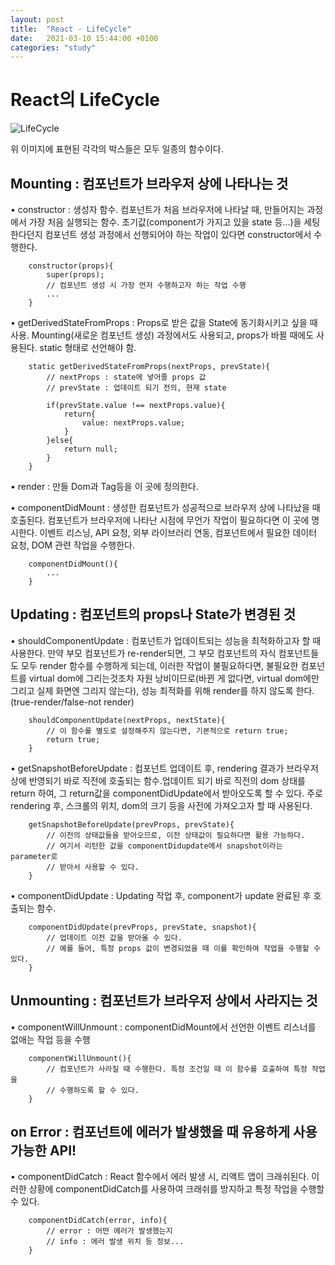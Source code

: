 ```yaml
---
layout: post
title:  "React - LifeCycle"
date:   2021-03-10 15:44:00 +0100
categories: "study"
---
```


# React의 LifeCycle



![LifeCycle](../../../../assets/images/lifeCycle.png)

위 이미지에 표현된 각각의 박스들은 모두 일종의 함수이다.


## Mounting : 컴포넌트가 브라우저 상에 나타나는 것

• constructor : 생성자 함수. 컴포넌트가 처음 브라우저에 나타날 때, 만들어지는 과정에서 
                가장 처음 실행되는 함수. 
                초기값(component가 가지고 있을 state 등...)을 세팅한다던지 컴포넌트 
                생성 과정에서 선행되어야 하는 작업이 있다면 constructor에서 수행한다.
```
    constructor(props){
        super(props);
        // 컴포넌트 생성 시 가장 먼저 수행하고자 하는 작업 수행
        ...
    }

```

• getDerivedStateFromProps : Props로 받은 값을 State에 동기화시키고 싶을 때 사용. 
                             Mounting(새로운 컴포넌트 생성) 과정에서도 사용되고, 
                             props가 바뀔 때에도 사용된다. static 형태로 선언해야 함.
```
    static getDerivedStateFromProps(nextProps, prevState){
        // nextProps : state에 넣어줄 props 값
        // prevState : 업데이트 되기 전의, 현재 state

        if(prevState.value !== nextProps.value){
            return{
                value: nextProps.value;
            }
        }else{
            return null;
        }
    }

```

• render : 만들 Dom과 Tag등을 이 곳에 정의한다.

• componentDidMount : 생성한 컴포넌트가 성공적으로 브라우저 상에 나타났을 때 호출된다.
                      컴포넌트가 브라우저에 나타난 시점에 무언가 작업이 필요하다면 이 곳에 
                      명시한다. 이벤트 리스닝, API 요청, 외부 라이브러리 연동,
                      컴포넌트에서 필요한 데이터 요청, DOM 관련 작업을 수행한다.
```
    componentDidMount(){
        ...
    }

```

## Updating : 컴포넌트의 props나 State가 변경된 것
• shouldComponentUpdate : 컴포넌트가 업데이트되는 성능을 최적화하고자 할 때 사용한다.
                          만약 부모 컴포넌트가 re-render되면, 그 부모 컴포넌트의 자식 
                          컴포넌트들도 모두 render 함수를 수행하게 되는데, 이러한 작업이 
                          불필요하다면, 불필요한 컴포넌트를 virtual dom에 그리는것조차 
                          자원 낭비이므로(바뀐 게 없다면, virtual dom에만 그리고 실제 
                          화면엔 그리지 않는다),
                          성능 최적화를 위해 render를 하지 않도록 한다. 
                          (true-render/false-not render)
```
    shouldComponentUpdate(nextProps, nextState){
        // 이 함수를 별도로 설정해주지 않는다면, 기본적으로 return true;
        return true;
    }

```

• getSnapshotBeforeUpdate : 컴포넌트 업데이트 후, rendering 결과가 브라우저상에 반영되기 
                            바로 직전에 호출되는 함수.업데이트 되기 바로 직전의 dom 상태를 
                            return 하여, 그 return값을 componentDidUpdate에서 
                            받아오도록 할 수 있다.
                            주로 rendering 후, 스크롤의 위치, dom의 크기 등을 사전에 
                            가져오고자 할 때 사용된다.
```
    getSnapshotBeforeUpdate(prevProps, prevState){
        // 이전의 상태값들을 받아오므로, 이전 상태값이 필요하다면 활용 가능하다.
        // 여기서 리턴한 값을 componentDidupdate에서 snapshot이라는 parameter로 
        // 받아서 사용할 수 있다.
    }

```


• componentDidUpdate : Updating 작업 후, component가 update 완료된 후 호출되는 함수.
```
    componentDidUpdate(prevProps, prevState, snapshot){
        // 업데이트 이전 값을 받아올 수 있다.
        // 예를 들어, 특정 props 값이 변경되었을 때 이를 확인하여 작업을 수행할 수 있다.
    }

```

## Unmounting : 컴포넌트가 브라우저 상에서 사라지는 것
• componentWillUnmount : componentDidMount에서 선언한 이벤트 리스너를 없애는 작업 등을 수행
```
    componentWillUnmount(){
        // 컴포넌트가 사라질 때 수행한다. 특정 조건일 때 이 함수를 호출하여 특정 작업을 
        // 수행하도록 할 수 있다.
    }

```

## on Error : 컴포넌트에 에러가 발생했을 때 유용하게 사용 가능한 API!
• componentDidCatch : React 함수에서 에러 발생 시, 리액트 앱이 크래쉬된다. 이러한 상황에 
                      componentDidCatch를 사용하여 크래쉬를 방지하고 특정 작업을 
                      수행할 수 있다.
```
    componentDidCatch(error, info){
        // error : 어떤 에러가 발생했는지
        // info : 에러 발생 위치 등 정보...
    }

```




